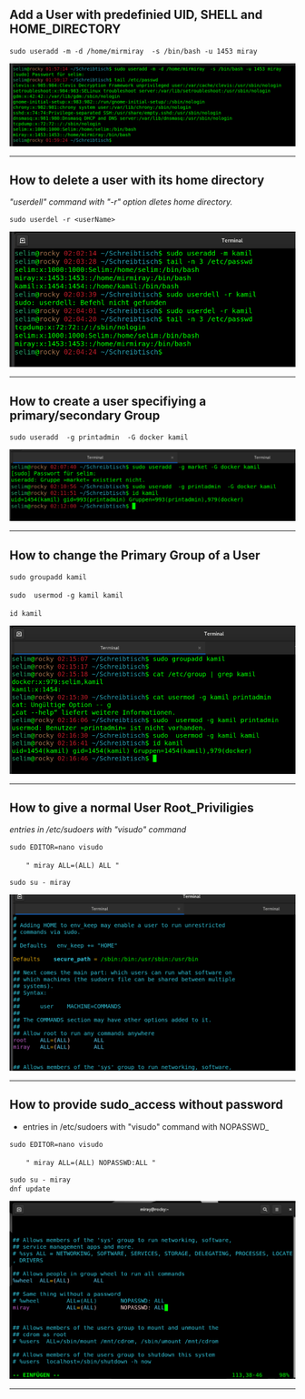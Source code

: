 ## Add a User with predefinied UID, SHELL and HOME_DIRECTORY

````
sudo useradd -m -d /home/mirmiray  -s /bin/bash -u 1453 miray

````

![users1](images/users1.png)

----
## How to delete a user with its home directory

_"userdell" command with "-r" option dletes home directory._

````
sudo userdel -r <userName>
````

![users2](images/users2.png)

----

## How to create a user specifiying a primary/secondary Group


````
sudo useradd  -g printadmin  -G docker kamil 
````

![users3](images/users3.png)

----

## How to change the Primary Group of a User


````
sudo groupadd kamil

sudo  usermod -g kamil kamil

id kamil
````

![users4](images/users4.png)

----

## How to give a normal User Root_Priviligies

_entries in /etc/sudoers with "visudo" command_


````
sudo EDITOR=nano visudo

    " miray ALL=(ALL) ALL "
````

````
sudo su - miray
````

![users5](images/users5.png)

----

## How to provide sudo_access without password

- entries in /etc/sudoers with "visudo" command with NOPASSWD_


````
sudo EDITOR=nano visudo

    " miray ALL=(ALL) NOPASSWD:ALL "
````

````
sudo su - miray
dnf update
````

![users5](images/users7.png)

----